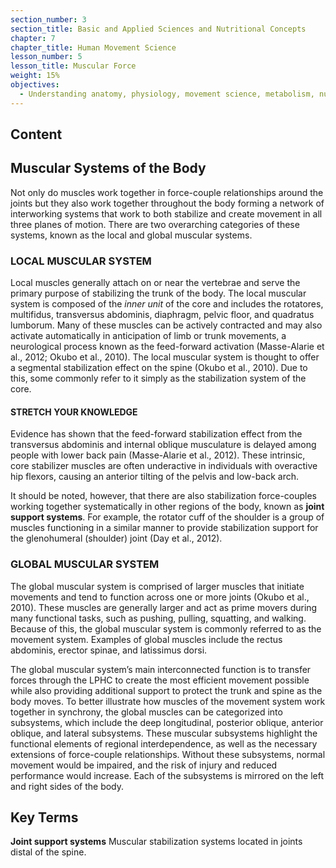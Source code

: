 ```yaml
---
section_number: 3
section_title: Basic and Applied Sciences and Nutritional Concepts
chapter: 7
chapter_title: Human Movement Science
lesson_number: 5
lesson_title: Muscular Force
weight: 15%
objectives:
  - Understanding anatomy, physiology, movement science, metabolism, nutrition, and supplementation.
---
```


## Content
## Muscular Systems of the Body

Not only do muscles work together in force-couple relationships around the joints but they also work together throughout the body forming a network of interworking systems that work to both stabilize and create movement in all three planes of motion. There are two overarching categories of these systems, known as the local and global muscular systems.

### LOCAL MUSCULAR SYSTEM

Local muscles generally attach on or near the vertebrae and serve the primary purpose of stabilizing the trunk of the body. The local muscular system is composed of the *inner unit* of the core and includes the rotatores, multifidus, transversus abdominis, diaphragm, pelvic floor, and quadratus lumborum. Many of these muscles can be actively contracted and may also activate automatically in anticipation of limb or trunk movements, a neurological process known as the feed-forward activation (Masse-Alarie et al., 2012; Okubo et al., 2010). The local muscular system is thought to offer a segmental stabilization effect on the spine (Okubo et al., 2010). Due to this, some commonly refer to it simply as the stabilization system of the core.

#### STRETCH YOUR KNOWLEDGE

Evidence has shown that the feed-forward stabilization effect from the transversus abdominis and internal oblique musculature is delayed among people with lower back pain (Masse-Alarie et al., 2012). These intrinsic, core stabilizer muscles are often underactive in individuals with overactive hip flexors, causing an anterior tilting of the pelvis and low-back arch.

It should be noted, however, that there are also stabilization force-couples working together systematically in other regions of the body, known as **joint support systems**. For example, the rotator cuff of the shoulder is a group of muscles functioning in a similar manner to provide stabilization support for the glenohumeral (shoulder) joint (Day et al., 2012).

### GLOBAL MUSCULAR SYSTEM

The global muscular system is comprised of larger muscles that initiate movements and tend to function across one or more joints (Okubo et al., 2010). These muscles are generally larger and act as prime movers during many functional tasks, such as pushing, pulling, squatting, and walking. Because of this, the global muscular system is commonly referred to as the movement system. Examples of global muscles include the rectus abdominis, erector spinae, and latissimus dorsi.

The global muscular system’s main interconnected function is to transfer forces through the LPHC to create the most efficient movement possible while also providing additional support to protect the trunk and spine as the body moves. To better illustrate how muscles of the movement system work together in synchrony, the global muscles can be categorized into subsystems, which include the deep longitudinal, posterior oblique, anterior oblique, and lateral subsystems. These muscular subsystems highlight the functional elements of regional interdependence, as well as the necessary extensions of force-couple relationships. Without these subsystems, normal movement would be impaired, and the risk of injury and reduced performance would increase. Each of the subsystems is mirrored on the left and right sides of the body.

## Key Terms

**Joint support systems**
Muscular stabilization systems located in joints distal of the spine.
